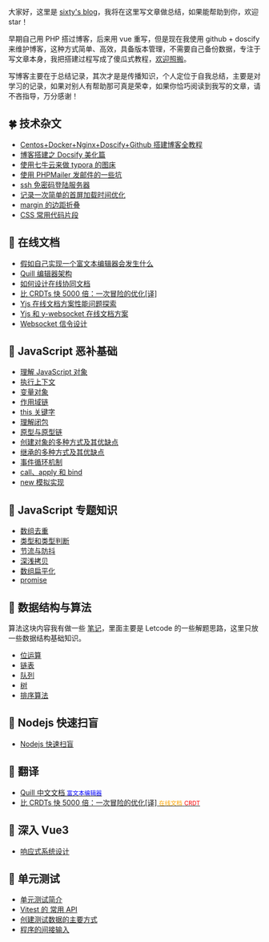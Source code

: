 大家好，这里是 [sixty's blog](https://www.sixtyden.com)，我将在这里写文章做总结，如果能帮助到你，欢迎 star！

 早期自己用 PHP 搭过博客，后来用 vue 重写，但是现在我使用 github + doscify 来维护博客，这种方式简单、高效，具备版本管理，不需要自己备份数据，专注于写文章本身，我把搭建过程写成了傻瓜式教程，[欢迎照搬](normal/Centos+Docker+Nginx+Doscify+Github搭建博客全教程.md)。

 写博客主要在于总结记录，其次才是是传播知识，个人定位于自我总结，主要是对学习的记录，如果对别人有帮助那可真是荣幸，如果你恰巧阅读到我写的文章，请不吝指导，万分感谢！

## 🍀 技术杂文

- [Centos+Docker+Nginx+Doscify+Github 搭建博客全教程](normal/Centos+Docker+Nginx+Doscify+Github搭建博客全教程.md)
- [博客搭建之 Docsify 美化篇](normal/博客搭建之Docsify美化篇.md)
- [使用七牛云来做 typora 的图床](normal/使用七牛云来做typora的图床.md)
- [使用 PHPMailer 发邮件的一些坑](normal/使用PHPMailer发邮件的一些坑.md)
- [ssh 免密码登陆服务器](normal/ssh免密码登陆服务器.md)
- [记录一次简单的首屏加载时间优化](normal/记录一次简单的首屏加载时间优化.md)
- [margin 的边距折叠](normal/margin的边距折叠.md)
- [CSS 常用代码片段](normal/CSS常用代码片段.md)

## 🌿 在线文档

- [假如自己实现一个富文本编辑器会发生什么](document-online/假如自己实现一个富文本编辑器会发生什么.md)
- [Quill 编辑器架构](document-online/Quill编辑器架构.md)
- [如何设计在线协同文档](document-online/如何设计在线协同文档.md)
- [比 CRDTs 快 5000 倍：一次冒险的优化[译]](document-online/比CRDTs快5000倍：一次冒险的优化[译])
- [Yjs 在线文档方案性能问题探索](document-online/Yjs在线文档方案性能问题探索)
- [Yjs 和 y-websocket 在线文档方案](document-online/Yjs和y-websocket在线文档方案)
- [Websocket 信令设计](document-online/Websocket信令设计.md)

## 🌾 JavaScript 恶补基础

- [理解 JavaScript 对象](javascript-base-learn/理解JavaScript对象.md)
- [执行上下文](javascript-base-learn/执行上下文.md)
- [变量对象](javascript-base-learn/变量对象.md)
- [作用域链](javascript-base-learn/作用域链.md)
- [this 关键字](javascript-base-learn/this关键字.md)
- [理解闭包](javascript-base-learn/理解闭包.md)
- [原型与原型链](javascript-base-learn/原型与原型链.md)
- [创建对象的多种方式及其优缺点](javascript-base-learn/创建对象的多种方式及其优缺点.md)
- [继承的多种方式及其优缺点](javascript-base-learn/继承的多种方式及其优缺点.md)
- [事件循环机制](javascript-base-learn/事件循环机制.md)
- [call、apply 和 bind](javascript-base-learn/call、apply和bind.md)
- [new 模拟实现](javascript-base-learn/new模拟实现.md)

## 🌵 JavaScript 专题知识

- [数组去重](javascript-special/数组去重.md)
- [类型和类型判断](javascript-special/类型和类型判断.md)
- [节流与防抖](javascript-special/节流与防抖.md)
- [深浅拷贝](javascript-special/深浅拷贝.md)
- [数组扁平化](javascript-special/数组扁平化.md)
- [promise](javascript-special/promise.md)

## 🍃 数据结构与算法

 算法这块内容我有做一些 [笔记](https://github.com/hzjswlgbsj/algorithm-study)，里面主要是 Letcode 的一些解题思路，这里只放一些数据结构基础知识。

- [位运算](algorithm/BitManipulation.md)
- [链表](algorithm/LinkedList.md)
- [队列](algorithm/Queue.md)
- [树](algorithm/Tree.md)
- [排序算法](algorithm/Sort.md)

## 🍁 Nodejs 快速扫盲

- [Nodejs 快速扫盲](nodejs/Nodejs扫盲.md)

## 🌾 翻译

- [Quill 中文文档 <small style='color: blue'>富文本编辑器</small>](quill-translate/README)
- [比 CRDTs 快 5000 倍：一次冒险的优化[译] <small style='color: orange'>在线文档</small> <small style='color: red'>CRDT</small>](document-online/比CRDTs快5000倍：一次冒险的优化[译])

## 🌴 深入 Vue3

- [响应式系统设计](vue/响应式系统设计.md)

## 🍂 单元测试

- [单元测试简介](unit-test/单元测试简介.md)
- [Vitest 的 常用 API](unit-test/Vitest的API.md)
- [创建测试数据的主要方式](unit-test/创建测试数据的主要方式.md)
- [程序的间接输入](unit-test/程序的间接输入.md)
